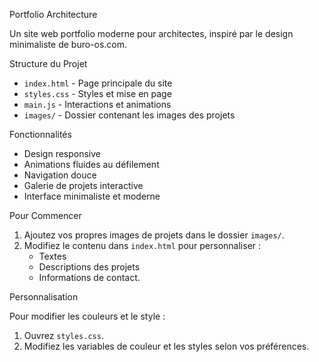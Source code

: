  Portfolio Architecture

Un site web portfolio moderne pour architectes, inspiré par le design minimaliste de buro-os.com.

 Structure du Projet

- `index.html` - Page principale du site
- `styles.css` - Styles et mise en page
- `main.js` - Interactions et animations
- `images/` - Dossier contenant les images des projets

 Fonctionnalités

- Design responsive
- Animations fluides au défilement
- Navigation douce
- Galerie de projets interactive
- Interface minimaliste et moderne

 Pour Commencer

1. Ajoutez vos propres images de projets dans le dossier `images/`.
2. Modifiez le contenu dans `index.html` pour personnaliser :
   - Textes
   - Descriptions des projets
   - Informations de contact.

 Personnalisation

Pour modifier les couleurs et le style :
1. Ouvrez `styles.css`.
2. Modifiez les variables de couleur et les styles selon vos préférences.
